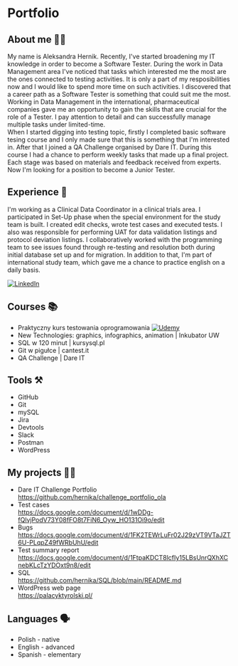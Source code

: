 # Portfolio
## About me 🙋‍♀️
My name is Aleksandra Hernik. Recently, I've started broadening my IT knowledge in order to become a Software Tester. During the work in Data Management area I've noticed that tasks which interested me the most are the ones connected to testing activities. It is only a part of my resposibilities now and I would like to spend more time on such activities. I discovered that a career path as a Software Tester is something that could suit me the most. Working in Data Management in the international, pharmaceutical companies gave me an opportunity to gain the skills that are crucial for the role of a Tester. I pay attention to detail and can successfully manage multiple tasks under limited-time. <br>
When I started digging into testing topic, firstly I completed basic software tesing course and I only made sure that this is something that I'm interested in. After that I joined a QA Challenge organised by Dare IT. During this course I had a chance to perform weekly tasks that made up a final project. Each stage was based on materials and feedback received from experts. Now I'm looking for a position to become a Junior Tester.

## Experience 💼

I'm working as a Clinical Data Coordinator in a clinical trials area. I participated in Set-Up phase when the special environment for the study team is built. I created edit checks, wrote test cases and executed tests. I also was responsible for performing UAT for data validation listings and protocol deviation listings. I collaboratively worked with the programming team to see issues found through re-testing and resolution both during initial database set up and for migration. In addition to that, I'm part of international study team, which gave me a chance to practice english on a daily basis.

[![LinkedIn](https://img.shields.io/badge/linkedin-%230077B5.svg?style=for-the-badge&logo=linkedin&logoColor=white)](https://www.linkedin.com/in/aleksandra-hernik-3403311aa/)

## Courses 📚
- Praktyczny kurs testowania oprogramowania [![Udemy](https://img.shields.io/badge/Udemy-A435F0?style=for-the-badge&logo=Udemy&logoColor=white)](https://www.udemy.com/course/praktyczny-kurs-testowania-oprogramowania/)
- New Technologies: graphics, infographics, animation | Inkubator UW
- SQL w 120 minut | kursysql.pl
- Git w pigułce | cantest.it
- QA Challenge | Dare IT 


## Tools ⚒
- GitHub
- Git
- mySQL
- Jira
- Devtools
- Slack
- Postman
- WordPress

## My projects 👩‍💻
- Dare IT Challenge Portfolio<br> https://github.com/hernika/challenge_portfolio_ola
- Test cases<br> https://docs.google.com/document/d/1wDDg-fQlvjPodV73Y08fFO8t7FiN6_Oyw_HO131Oi9o/edit
- Bugs<br> https://docs.google.com/document/d/1FK2TEWrLuFr02J29zVT9VTaJZT6U-PLqpZ49fWRbUhU/edit
- Test summary report<br> https://docs.google.com/document/d/1FtpaKDCT8lcfIy15LBsUnrQXhXCnebKLcTzYDOxt9n8/edit
- SQL<br> https://github.com/hernika/SQL/blob/main/README.md
- WordPress web page<br>  https://palacyktyrolski.pl/

## Languages 🗣
- Polish - native
- English - advanced
- Spanish - elementary
